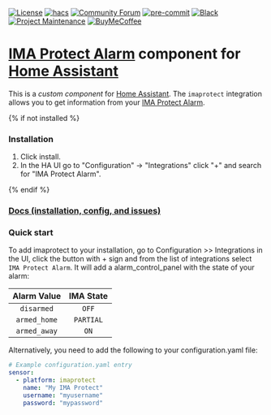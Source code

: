[![License][license-shield]](LICENSE)
[![hacs][hacsbadge]][hacs]
[![Community Forum][forum-shield]][forum]
[![pre-commit][pre-commit-shield]][pre-commit]
[![Black][black-shield]][black]
[![Project Maintenance][maintenance-shield]][user_profile]
[![BuyMeCoffee][buymecoffeebadge]][buymecoffee]

# [IMA Protect Alarm](https://www.imaprotect.com/) component for [Home Assistant](https://www.home-assistant.io/)

This is a _custom component_ for [Home Assistant](https://www.home-assistant.io/).
The `imaprotect` integration allows you to get information from your [IMA Protect Alarm](https://www.imaprotect.com/).

{% if not installed %}

### Installation

1. Click install.
2. In the HA UI go to "Configuration" -> "Integrations" click "+" and search for "IMA Protect Alarm".

{% endif %}

### [Docs (installation, config, and issues)](https://pcourbin.github.io/imaprotect)

### Quick start

To add imaprotect to your installation, go to Configuration >> Integrations in the UI, click the button with + sign and from the list of integrations select `IMA Protect Alarm`.
It will add a alarm_control_panel with the state of your alarm:

| Alarm Value |   IMA State   |
| :---------: | :-------: |
|     `disarmed`     |   `OFF`   |
|     `armed_home`     | `PARTIAL` |
|     `armed_away`     |   `ON`    |

Alternatively, you need to add the following to your configuration.yaml file:

```yaml
# Example configuration.yaml entry
sensor:
  - platform: imaprotect
    name: "My IMA Protect"
    username: "myusername"
    password: "mypassword"
```

[license-shield]: https://img.shields.io/github/license/pcourbin/imaprotect.svg
[hacs]: https://hacs.xyz
[hacsbadge]: https://img.shields.io/badge/HACS-Default-orange.svg
[forum-shield]: https://img.shields.io/badge/community-forum-brightgreen.svg
[forum]: https://community.home-assistant.io/
[pre-commit]: https://github.com/pre-commit/pre-commit
[pre-commit-shield]: https://img.shields.io/badge/pre--commit-enabled-brightgreen
[black]: https://github.com/psf/black
[black-shield]: https://img.shields.io/badge/code%20style-black-000000.svg
[maintenance-shield]: https://img.shields.io/badge/maintainer-%40pcourbin-blue.svg
[buymecoffee]: https://www.buymeacoffee.com/pcourbin
[buymecoffeebadge]: https://img.shields.io/badge/buy%20me%20a%20coffee-donate-yellow.svg
[user_profile]: https://github.com/pcourbin
